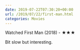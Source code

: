 ```yaml
---
date: 2019-07-22T07:30:20+00:00
url: /2019/07/22/first-man.html
categories: Movies
---
```

Watched First Man (2018) - ★★★

Bit slow but interesting.


